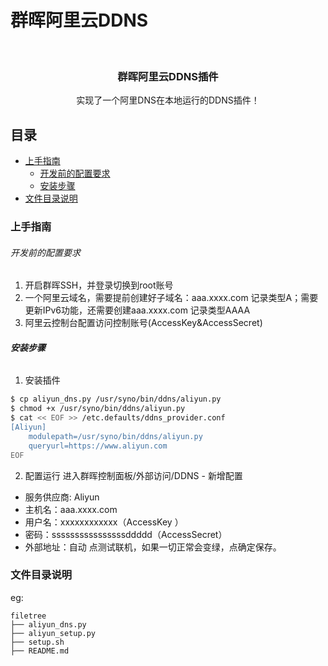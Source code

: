 # 群晖阿里云DDNS

<br />
<p align="center">
  <h3 align="center">群晖阿里云DDNS插件</h3>
  <p align="center">
    实现了一个阿里DNS在本地运行的DDNS插件！
    <br />
  </p>
</p>

## 目录

- [上手指南](#上手指南)
  - [开发前的配置要求](#开发前的配置要求)
  - [安装步骤](#安装步骤)
- [文件目录说明](#文件目录说明)

### 上手指南

###### 开发前的配置要求

1. 开启群晖SSH，并登录切换到root账号
2. 一个阿里云域名，需要提前创建好子域名：aaa.xxxx.com 记录类型A；需要更新IPv6功能，还需要创建aaa.xxxx.com 记录类型AAAA
3. 阿里云控制台配置访问控制账号(AccessKey&AccessSecret)

###### **安装步骤**
1. 安装插件
```sh
$ cp aliyun_dns.py /usr/syno/bin/ddns/aliyun.py
$ chmod +x /usr/syno/bin/ddns/aliyun.py
$ cat << EOF >> /etc.defaults/ddns_provider.conf
[Aliyun]
    modulepath=/usr/syno/bin/ddns/aliyun.py
    queryurl=https://www.aliyun.com
EOF
```
2. 配置运行
 进入群晖控制面板/外部访问/DDNS - 新增配置
 - 服务供应商: Aliyun
 - 主机名：aaa.xxxx.com
 - 用户名：xxxxxxxxxxxx（AccessKey ）
 - 密码：ssssssssssssssssddddd（AccessSecret）
 - 外部地址：自动
点测试联机，如果一切正常会变绿，点确定保存。

### 文件目录说明
eg:

```
filetree 
├── aliyun_dns.py
├── aliyun_setup.py
├── setup.sh
├── README.md
```
